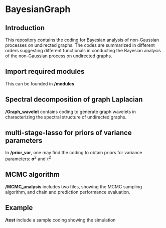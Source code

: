 # BayesianGraph

## Introduction
This repository contains the coding for Bayesian analysis of non-Gaussian processes on undirected graphs. The codes are summarized in different orders suggesting different functionals in conducting the Bayesian analysis of the non-Gaussian process on undirected graphs.

## Import required modules
This can be founded in **/modules**

## Spectral decomposition of graph Laplacian
**/Graph_wavelet** contains coding to generate graph wavelets in characterizing the spectral structure of undirected graphs.


## multi-stage-lasso for priors of variance parameters
In **/prior_var**, one may find the coding to obtain priors for variance parameters: $\boldsymbol \sigma^2$ and $\tau^2$


## MCMC algorithm
**/MCMC_analysis** includes two files, showing the MCMC sampling algorithm, and chain and prediction performance evaluation.


## Example
**/test** include a sample coding showing the simulation


